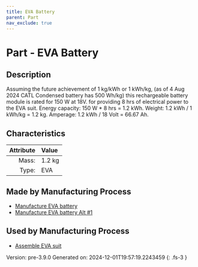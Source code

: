 ```yaml
---
title: EVA Battery
parent: Part
nav_exclude: true
---
```

# Part - EVA Battery

## Description
Assuming the future achievement of 1 kg/kWh or 1 kWh/kg, &#10;&#9;&#9; (as of 4 Aug 2024 CATL Condensed battery has 500 Wh/kg)&#10;&#9;&#9; this rechargeable battery module is rated for 150 W at 18V.  &#10;&#9;&#9; for providing 8 hrs of electrical power to the EVA suit. &#10;&#9;&#9; Energy capacity: 150 W * 8 hrs &#61; 1.2 kWh.  &#10;&#9;&#9; Weight: 1.2 kWh / 1 kWh/kg &#61; 1.2 kg. &#10;&#9;&#9; Amperage: 1.2 kWh / 18 Volt &#61; 66.67 Ah.&#10;&#9;&#9;

## Characteristics

| Attribute      | Value |
|--------:|:------|
|Mass:|1.2 kg|
|Type:|EVA|

## Made by Manufacturing Process

- [Manufacture EVA battery](../process/manufacture-eva-battery.html)
- [Manufacture EVA battery Alt #1](../process/manufacture-eva-battery-alt--1.html)

## Used by Manufacturing Process

- [Assemble EVA suit](../process/assemble-eva-suit.html)


Version: pre-3.9.0 Generated on: 2024-12-01T19:57:19.2243459
{: .fs-3 }

